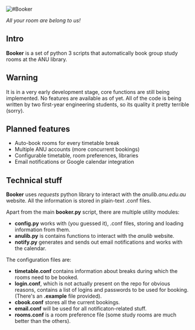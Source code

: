 ![#Booker](http://i.imgur.com/hGZAo5n.png)

*All your room are belong to us!*
## Intro
__Booker__ is a set of python 3 scripts that automatically book group study rooms at the ANU library.

## Warning
It is in a very early development stage, core functions are still being implemented. No features are available as of yet.
All of the code is being written by two first-year engineering students, so its quality it pretty terrible (sorry).

## Planned features
+ Auto-book rooms for every timetable break
+ Multiple ANU accounts (more concurrent bookings)
+ Configurable timetable, room preferences, libraries
+ Email notifications or Google calendar integration

## Technical stuff
__Booker__ uses _requests_ python library to interact with the _anulib.anu.edu.au_ website. All the information is stored in plain-text .conf files.

Apart from the main __booker.py__ script, there are multiple utility modules:
+ __config.py__ works with (you guessed it), .conf files, storing and loading information from them.
+ __anulib.py__ is contains functions to interact with the _anulib_ website.
+ __notify.py__ generates and sends out email notifications and works with the calendar.

The configuration files are:
+ __timetable.conf__ contains information about breaks during which the rooms need to be booked.
+ __login.conf__, which is not actually present on the repo for obvious reasons, contains a list of logins and passwords to be used for booking. (There's an __.example__ file provided).
+ __cbook.conf__ stores all the current bookings.
+ __email.conf__ will be used for all notificaton-related stuff.
+ __rooms.conf__ is a room preference file (some study rooms are much better than the others).
